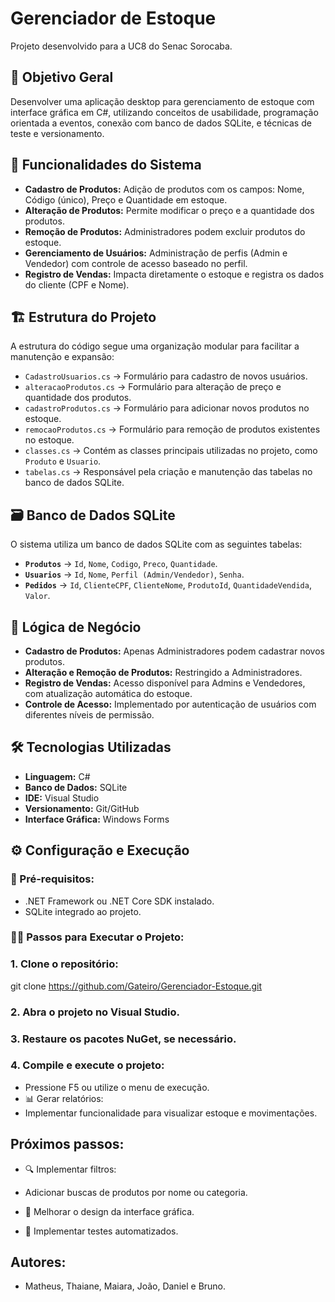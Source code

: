 # Gerenciador de Estoque  

Projeto desenvolvido para a UC8 do Senac Sorocaba.  

## 📌 Objetivo Geral  
Desenvolver uma aplicação desktop para gerenciamento de estoque com interface gráfica em C#, utilizando conceitos de usabilidade, programação orientada a eventos, conexão com banco de dados SQLite, e técnicas de teste e versionamento.  

## 🚀 Funcionalidades do Sistema  
- **Cadastro de Produtos:** Adição de produtos com os campos: Nome, Código (único), Preço e Quantidade em estoque.  
- **Alteração de Produtos:** Permite modificar o preço e a quantidade dos produtos.  
- **Remoção de Produtos:** Administradores podem excluir produtos do estoque.  
- **Gerenciamento de Usuários:** Administração de perfis (Admin e Vendedor) com controle de acesso baseado no perfil.  
- **Registro de Vendas:** Impacta diretamente o estoque e registra os dados do cliente (CPF e Nome).  

## 🏗️ Estrutura do Projeto  
A estrutura do código segue uma organização modular para facilitar a manutenção e expansão:  

- `CadastroUsuarios.cs` → Formulário para cadastro de novos usuários.  
- `alteracaoProdutos.cs` → Formulário para alteração de preço e quantidade dos produtos.  
- `cadastroProdutos.cs` → Formulário para adicionar novos produtos no estoque.  
- `remocaoProdutos.cs` → Formulário para remoção de produtos existentes no estoque.  
- `classes.cs` → Contém as classes principais utilizadas no projeto, como `Produto` e `Usuario`.  
- `tabelas.cs` → Responsável pela criação e manutenção das tabelas no banco de dados SQLite.  

## 🗃️ Banco de Dados SQLite  
O sistema utiliza um banco de dados SQLite com as seguintes tabelas:  

- **`Produtos`** → `Id`, `Nome`, `Codigo`, `Preco`, `Quantidade`.  
- **`Usuarios`** → `Id`, `Nome`, `Perfil (Admin/Vendedor)`, `Senha`.  
- **`Pedidos`** → `Id`, `ClienteCPF`, `ClienteNome`, `ProdutoId`, `QuantidadeVendida`, `Valor`.  

## 🔄 Lógica de Negócio  
- **Cadastro de Produtos:** Apenas Administradores podem cadastrar novos produtos.  
- **Alteração e Remoção de Produtos:** Restringido a Administradores.  
- **Registro de Vendas:** Acesso disponível para Admins e Vendedores, com atualização automática do estoque.  
- **Controle de Acesso:** Implementado por autenticação de usuários com diferentes níveis de permissão.  

## 🛠️ Tecnologias Utilizadas  
- **Linguagem:** C#  
- **Banco de Dados:** SQLite  
- **IDE:** Visual Studio  
- **Versionamento:** Git/GitHub  
- **Interface Gráfica:** Windows Forms  

## ⚙️ Configuração e Execução  

### 📌 Pré-requisitos:  
- .NET Framework ou .NET Core SDK instalado.  
- SQLite integrado ao projeto.  

### 🏃‍♂️ Passos para Executar o Projeto:  

### 1. Clone o repositório:
git clone https://github.com/Gateiro/Gerenciador-Estoque.git

### 2. Abra o projeto no Visual Studio.

### 3. Restaure os pacotes NuGet, se necessário.

### 4. Compile e execute o projeto:

- Pressione F5 ou utilize o menu de execução.
- 📊 Gerar relatórios:
- Implementar funcionalidade para visualizar estoque e movimentações.

## Próximos passos: 

- 🔍 Implementar filtros:
- Adicionar buscas de produtos por nome ou categoria.

- 🎨 Melhorar o design da interface gráfica.

- 🧪 Implementar testes automatizados.

## Autores:

- Matheus, Thaiane, Maiara, João, Daniel e Bruno.
